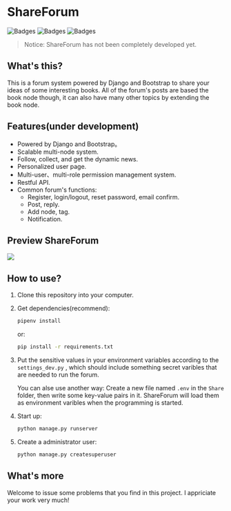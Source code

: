 # ShareForum
![Badges](https://img.shields.io/badge/Powerd%20By-Django-blue.svg)
![Badges](https://img.shields.io/github/license/mashape/apistatus.svg)
![Badges](https://img.shields.io/twitter/url/https/github.com/Arianxx/ShareForum.svg?style=social
)

>Notice: ShareForum has not been completely developed yet.

## What's this?
This is a forum system powered by Django and Bootstrap to share your ideas of some interesting books. All of the forum's posts are based the book node though, it can also have many other topics by extending the book node.

## Features(under development)
- Powered by Django and Bootstrap。
- Scalable multi-node system.
- Follow, collect, and get the dynamic news. 
- Personalized user page.
- Multi-user、multi-role permission management system.
- Restful API.
- Common forum's functions:
    + Register, login/logout, reset password, email confirm.
    + Post, reply.
    + Add node, tag.
    + Notification.

## Preview ShareForum
![](http://arian-blogs.oss-cn-beijing.aliyuncs.com/18-5-31/10912899.jpg)

## How to use?
1. Clone this repository into your computer.
2. Get dependencies(recommend):
    ```bash
    pipenv install
    ```
    
    or:
   
    ```bash
    pip install -r requirements.txt
    ```
    
3. Put the sensitive values in your environment variables according to the `settings_dev.py` , which should include something secret varibles that are needed to run the forum.
 
    You can alse use another way: Create a new file named `.env` in the `Share` folder, then write some key-value pairs in it. ShareForum will load them as environment varibles when the programming is started.

4. Start up:
    ```bash
    python manage.py runserver
    ```
5. Create a administrator user:
    ```bash
    python manage.py createsuperuser
    ```

## What's more
Welcome to issue some problems that you find in this project. I appriciate your work very much!